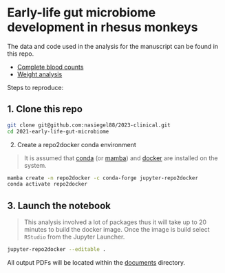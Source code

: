 # Early-life gut microbiome development in rhesus monkeys

The data and code used in the analysis for the manuscript can be found in this repo.

-   [Complete blood counts](https://github.com/nasiegel88/2023-clincal/blob/main/documents/1_cbcs.pdf)
-   [Weight analysis](https://github.com/nasiegel88/2023-clincal/blob/main/documents/2_weights.pdf)

Steps to reproduce:

## 1. Clone this repo

```bash
git clone git@github.com:nasiegel88/2023-clinical.git
cd 2021-early-life-gut-microbiome
```
2. Create a repo2docker conda environment

> It is assumed that [conda](https://docs.conda.io/projects/conda/en/latest/user-guide/install/index.html) (or [mamba](https://github.com/mamba-org/mamba)) and [docker](https://docs.docker.com/engine/install/) are installed on the system.
```bash
mamba create -n repo2docker -c conda-forge jupyter-repo2docker
conda activate repo2docker
```

## 3. Launch the notebook

> This analysis involved a lot of packages thus it will take up to 20 minutes to build the docker image. Once the image is build select `RStudio` from the Jupyter Launcher.
```bash
jupyter-repo2docker --editable .
```

All output PDFs will be located within the [documents](https://github.com/nasiegel88/2023-clincal/tree/main/documents) directory.
